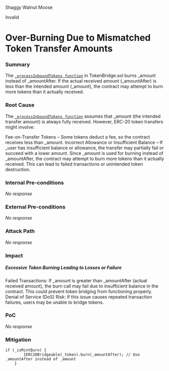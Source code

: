 Shaggy Walnut Moose

Invalid

# Over-Burning Due to Mismatched Token Transfer Amounts

### Summary

The [`_processInboundTokens function`](https://github.com/sherlock-audit/2025-01-peapods-finance/blob/main/contracts/contracts/ccip/TokenBridge.sol#L104) in  TokenBridge.sol burns _amount instead of _amountAfter. If the actual received amount (_amountAfter) is less than the intended amount (_amount), the contract may attempt to burn more tokens than it actually received.

### Root Cause

The  [`_processInboundTokens function`](https://github.com/sherlock-audit/2025-01-peapods-finance/blob/main/contracts/contracts/ccip/TokenBridge.sol#L104) assumes that _amount (the intended transfer amount) is always fully received. However, ERC-20 token transfers might involve:

Fee-on-Transfer Tokens – Some tokens deduct a fee, so the contract receives less than _amount.
Incorrect Allowance or Insufficient Balance – If _user has insufficient balance or allowance, the transfer may partially fail or succeed with a lower amount.
Since _amount is used for burning instead of _amountAfter, the contract may attempt to burn more tokens than it actually received. This can lead to failed transactions or unintended token destruction.

### Internal Pre-conditions

_No response_

### External Pre-conditions

_No response_

### Attack Path

_No response_

### Impact

##### Excessive Token Burning Leading to Losses or Failure
Failed Transactions: If _amount is greater than _amountAfter (actual received amount), the burn call may fail due to insufficient balance in the contract. This could prevent token bridging from functioning properly.
Denial of Service (DoS) Risk: If this issue causes repeated transaction failures, users may be unable to bridge tokens.

### PoC

_No response_

### Mitigation

``` 
if (_isMintBurn) {
        IERC20Bridgeable(_token).burn(_amountAfter); // Use _amountAfter instead of _amount
    }
```